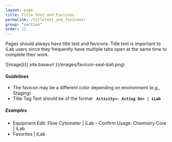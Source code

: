 ```yaml
---
layout: page
title: Title Text and Favicons
permalink: /titletext_and_favicons/
group: "section"
order: 12
---
```


Pages should always have title text and favicons. Title text is important to iLab users since they frequently have multiple tabs open at the same time to complete their work.

![image]({{ site.baseurl }}/images/favicon-seal-ball.png)

#### Guidelines
- The favicon may be a different color depending on environment (e.g., Staging)
- Title Tag Text should be of the format &nbsp; **`Activity<: Acting On> | iLab`**

##### Examples
- Equipment Edit: Flow Cytometer \| iLab - Confirm Usage: Chemistry Core \| iLab
- Favorites \| iLab



